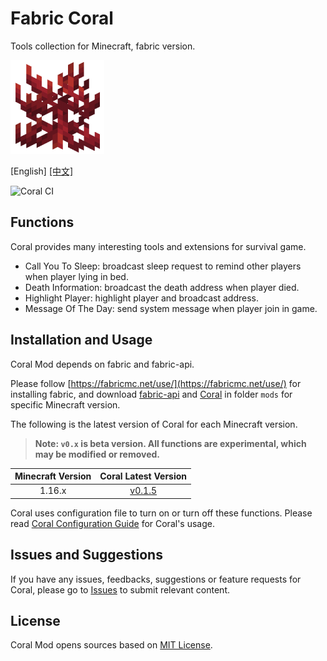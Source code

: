 # Fabric Coral

Tools collection for Minecraft, fabric version.

![coral](src/main/resources/assets/coral/icon.png)

\[English\] [[中文]](README_ZH.md)

![Coral CI](https://github.com/UnknownBuild/Coral/workflows/Coral%20CI/badge.svg)

## Functions

Coral provides many interesting tools and extensions for survival game.

* Call You To Sleep: broadcast sleep request to remind other players when player lying in bed.
* Death Information: broadcast the death address when player died.
* Highlight Player: highlight player and broadcast address.
* Message Of The Day: send system message when player join in game.

## Installation and Usage

Coral Mod depends on fabric and fabric-api.

Please follow [https://fabricmc.net/use/](https://fabricmc.net/use/) for installing fabric, and download [fabric-api](https://www.curseforge.com/minecraft/mc-mods/fabric-api) and [Coral](https://github.com/UnknownBuild/Coral/releases) in folder `mods`  for specific Minecraft version.

The following is the latest version of Coral for each Minecraft version.

> **Note: `v0.x` is beta version. All functions are experimental, which may be modified or removed.**

| Minecraft Version |                     Coral Latest Version                     |
| :---------------: | :----------------------------------------------------------: |
|      1.16.x       | [v0.1.5](https://github.com/UnknownBuild/Coral/releases/tag/v0.x) |

Coral uses configuration file to turn on or turn off these functions. Please read [Coral Configuration Guide](docs/config_zh.md) for Coral's usage.

## Issues and Suggestions

If you have any issues, feedbacks, suggestions or feature requests for Coral, please go to [Issues](https://github.com/UnknownBuild/Coral/issues) to submit relevant content.

## License

Coral Mod opens sources based on [MIT License](https://github.com/UnknownBuild/Coral/blob/master/LICENSE).
